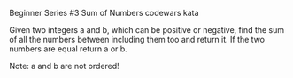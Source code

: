Beginner Series #3 Sum of Numbers
codewars kata


Given two integers a and b, which can be positive or negative, find the sum of all the numbers between including them too and return it. If the two numbers are equal return a or b.

Note: a and b are not ordered!
